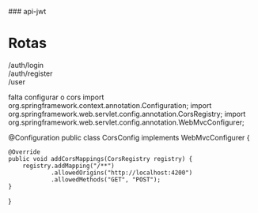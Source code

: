 ###   a p i - j w t 

<h1>
  Rotas
</h1>
<p>
  /auth/login <br>
  /auth/register <br>
  /user
</p>
 
<span>falta configurar o cors</span

<p>
import org.springframework.context.annotation.Configuration;
import org.springframework.web.servlet.config.annotation.CorsRegistry;
import org.springframework.web.servlet.config.annotation.WebMvcConfigurer;

@Configuration
public class CorsConfig implements WebMvcConfigurer {

    @Override
    public void addCorsMappings(CorsRegistry registry) {
        registry.addMapping("/**")
                .allowedOrigins("http://localhost:4200")
                .allowedMethods("GET", "POST");
    }
}
</p>
